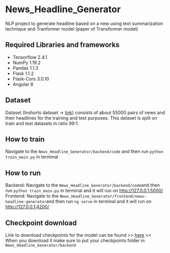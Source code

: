 # News_Headline_Generator
NLP project to generate headline based on a new using text summarization technique and Tranformer model (paper of Transformer model)

## Required Libraries and frameworks
* Tensorflow 2.4.1
* NumPy 1.19.2
* Pandas 1.1.3
* Flask 1.1.2
* Flask-Cors 3.0.10
* Angular 8

## Dataset
Dataset (Inshorts dataset -> [link](https://www.kaggle.com/shashichander009/inshorts-news-data)) consists of about 55000 pairs of news and their headlines for the training and test purposes. This dataset is split on train and test datasets in ratio 99:1.

## How to train
Navigate to the `News_Headline_Generator/backend/code` and then run `python train_main.py` in terminal

## How to run
Backend: Navigate to the `News_Headline_Generator/backend/code`and then run `python train_main.py` in terminal and it will run on http://127.0.0.1:5000/ <br>
Frontend: Navigate to the `News_Headline_Generator/frontend/news-headline-generator`and then run `ng serve` in terminal and it will run on http://127.0.0.1:4200/

## Checkpoint download
Link to download checkpoints for the model can be found >> [here](https://e.pcloud.link/publink/show?code=kZYK4XZHUze0rPof4V1ggCSYvKwkfFJKvsV) << <br>
When you download it make sure to put your checkpoints folder in `News_Headline_Generator/backend`
